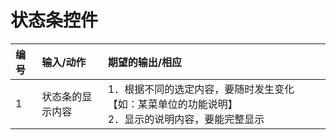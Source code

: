 # 状态条控件
| 编号 | 输入/动作        | 期望的输出/相应                                                                                      |
| :--- | :--------------- | :--------------------------------------------------------------------------------------------------- |
| 1    | 状态条的显示内容 | 1．根据不同的选定内容，要随时发生变化【如：某菜单位的功能说明】<br />2．显示的说明内容，要能完整显示 |